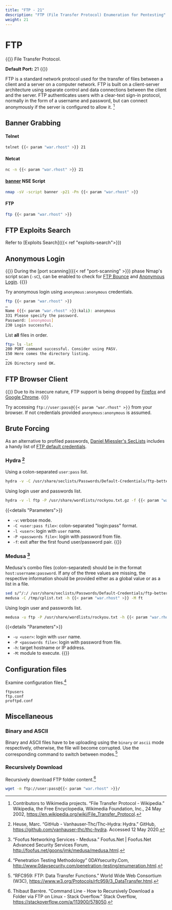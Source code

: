 ```yaml
---
title: "FTP - 21"
description: "FTP (File Transfer Protocol) Enumeration for Pentesting"
weight: 21
---
```

# FTP

{{<hint info>}}
File Transfer Protocol.

**Default Port:** 21
{{</hint>}}

FTP is a standard network protocol used for the transfer of files between a client and a server on a computer network.
FTP is built on a client-server architecture using separate control and data connections between the client and the server. FTP authenticates users with a clear-text sign-in protocol, normally in the form of a username and password, but can connect anonymously if the server is configured to allow it. [^wiki-ftp]

## Banner Grabbing

#### Telnet

```sh
telnet {{< param "war.rhost" >}} 21
```

#### Netcat
```sh
nc -n {{< param "war.rhost" >}} 21
```

#### [banner](https://nmap.org/nsedoc/scripts/banner.html) NSE Script
```sh
nmap -sV -script banner -p21 -Pn {{< param "war.rhost" >}}
```

#### FTP
```sh
ftp {{< param "war.rhost" >}}
```

## FTP Exploits Search

Refer to [Exploits Search]({{< ref "exploits-search">}})

## Anonymous Login

{{<hint info>}}
During the [port scanning]({{< ref "port-scanning" >}}) phase Nmap's script scan (`-sC`), can be enabled to check for [FTP Bounce](https://nmap.org/nsedoc/scripts/ftp-bounce.html) and [Anonymous Login](https://nmap.org/nsedoc/scripts/ftp-anon.html).
{{</hint>}}

Try anonymous login using `anonymous:anonymous` credentials.

```sh
ftp {{< param "war.rhost" >}}
…
Name ({{< param "war.rhost" >}}:kali): anonymous
331 Please specify the password.
Password: [anonymous]
230 Login successful.
```

List **all** files in order.

```sh
ftp> ls -lat
200 PORT command successful. Consider using PASV.
150 Here comes the directory listing.
…
226 Directory send OK.
```

## FTP Browser Client

{{<hint danger>}}
Due to its insecure nature, FTP support is being dropped by [Firefox](https://bugzilla.mozilla.org/show_bug.cgi?id=1574475) and [Google Chrome](https://chromestatus.com/feature/6246151319715840).
{{</hint>}}

Try accessing `ftp://user:pass@{{< param "war.rhost" >}}` from your browser.
If not credentials provided `anonymous:anonymous` is assumed.

## Brute Forcing

As an alternative to profiled passwords, [Daniel Miessler's SecLists](https://github.com/danielmiessler/SecLists) includes a handy list of [FTP default credentials](https://github.com/danielmiessler/SecLists/blob/master/Passwords/Default-Credentials/ftp-betterdefaultpasslist.txt).

### Hydra [^hydra]

Using a colon-separated `user:pass` list.

```sh
hydra -v -C /usr/share/seclists/Passwords/Default-Credentials/ftp-betterdefaultpasslist.txt -f {{< param "war.rhost" >}} ftp
```

Using login user and passwords list.

```sh
hydra -v -l ftp -P /usr/share/wordlists/rockyou.txt.gz -f {{< param "war.rhost" >}} ftp
```

{{<details "Parameters">}}
- `-v`: verbose mode.
- `-C <user:pass file>`: colon-separated "login:pass" format.
- `-l <user>`: login with `user` name.
- `-P <passwords file>`: login with password from file.
- `-f`: exit after the first found user/password pair.
{{</details>}}

### Medusa [^medusa]

Medusa's combo files (colon-separated) should be in the format `host:username:password`. If any of the three values are missing, the respective information should be provided either as a global value or as a list in a file.

```sh
sed s/^/:/ /usr/share/seclists/Passwords/Default-Credentials/ftp-betterdefaultpasslist.txt > /tmp/cplist.txt
medusa -C /tmp/cplist.txt -h {{< param "war.rhost" >}} -M ft
```

Using login user and passwords list.

```sh
medusa -u ftp -P /usr/share/wordlists/rockyou.txt -h {{< param "war.rhost" >}} -M ftp
```

{{<details "Parameters">}}
- `-u <user>`: login with `user` name.
- `-P <passwords file>`: login with password from file.
- `-h`: target hostname or IP address.
- `-M`: module to execute.
{{</details>}}


## Configuration files

Examine configuration files.[^0daysec-enum]

```
ftpusers
ftp.conf
proftpd.conf
```

## Miscellaneous

### Binary and ASCII

Binary and ASCII files have to be uploading using the `binary` or `ascii` mode respectively, otherwise, the file will become corrupted. Use the corresponding command to switch between modes.[^w3c-ftp-transfer]

### Recursively Download

Recursively download FTP folder content.[^so-ftp-mirroring]

```sh
wget -m ftp://user:pass@{{< param "war.rhost" >}}/
```

[^wiki-ftp]: Contributors to Wikimedia projects. “File Transfer Protocol - Wikipedia.” Wikipedia, the Free Encyclopedia, Wikimedia Foundation, Inc., 24 May 2002, https://en.wikipedia.org/wiki/File_Transfer_Protocol.
[^so-ftp-mirroring]: Thibaut Barrère. “Command Line - How to Recursively Download a Folder via FTP on Linux - Stack Overflow.” Stack Overflow, https://stackoverflow.com/a/113900/578050.
[^0daysec-enum]: “Penetration Testing Methodology” 0DAYsecurity.Com, http://www.0daysecurity.com/penetration-testing/enumeration.html.
[^w3c-ftp-transfer]: “RFC959: FTP: Data Transfer Functions.” World Wide Web Consortium (W3C), https://www.w3.org/Protocols/rfc959/3_DataTransfer.html.
[^hydra]: Heuse, Marc. “GitHub - Vanhauser-Thc/Thc-Hydra: Hydra.” GitHub, https://github.com/vanhauser-thc/thc-hydra. Accessed 12 May 2020.
[^medusa]: “Foofus Networking Services - Medusa.” Foofus.Net | Foofus.Net Advanced Security Services Forum, http://foofus.net/goons/jmk/medusa/medusa.html.
